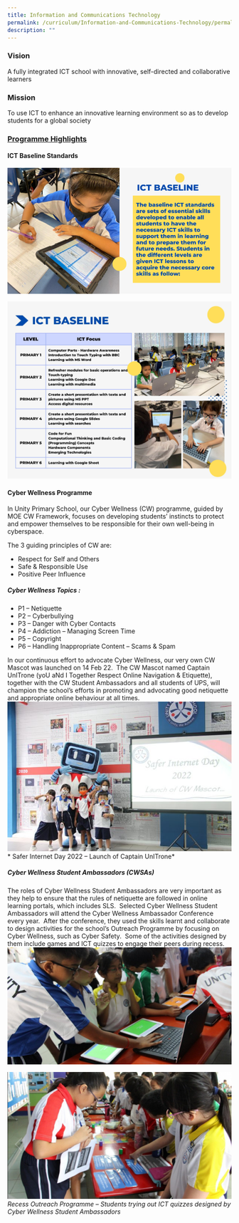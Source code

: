 ```yaml
---
title: Information and Communications Technology
permalink: /curriculum/Information-and-Communications-Technology/permalink/
description: ""
---
```

### **Vision**

A fully integrated ICT school with innovative, self-directed and collaborative learners

### **Mission**
To use ICT to enhance an innovative learning environment so as to develop students for a global society
### **<u>Programme Highlights</u>**

#### **ICT Baseline Standards**

![](/images/ICT1.png)

![](/images/Curriculum/2023/ICT/ICT%20@%20UPS%20(2800%20×%201500%20px)%20(2800%20×%202800%20px).jpg)

#### **Cyber Wellness Programme**

In Unity Primary School, our Cyber Wellness (CW) programme, guided by MOE CW Framework, focuses on developing students’ instincts to protect and empower themselves to be responsible for their own well-being in cyberspace. 

The 3 guiding principles of CW are:

*   Respect for Self and Others
*   Safe & Responsible Use
*   Positive Peer Influence

##### **Cyber Wellness Topics :**

*   P1 – Netiquette
*   P2 – Cyberbullying
*   P3 – Danger with Cyber Contacts
*   P4 – Addiction – Managing Screen Time
*   P5 – Copyright
*   P6 – Handling Inappropriate Content – Scams & Spam

In our continuous effort to advocate Cyber Wellness, our very own CW Mascot was launched on 14 Feb 22.  The CW Mascot named Captain UnITrone (yoU aNd I Together Respect Online Navigation & Etiquette), together with the CW Student Ambassadors and all students of UPS, will champion the school’s efforts in promoting and advocating good netiquette and appropriate online behaviour at all times.
![](/images/Curriculum/2023/ICT/CW1.jpg)
* Safer Internet Day 2022 – Launch of Captain UnITrone*
##### **Cyber Wellness Student Ambassadors (CWSAs)**

The roles of Cyber Wellness Student Ambassadors are very important as they help to ensure that the rules of netiquette are followed in online learning portals, which includes SLS.  Selected Cyber Wellness Student Ambassadors will attend the Cyber Wellness Ambassador Conference every year.  After the conference, they used the skills learnt and collaborate to design activities for the school’s Outreach Programme by focusing on Cyber Wellness, such as Cyber Safety.  Some of the activities designed by them include games and ICT quizzes to engage their peers during recess.
![](/images/Curriculum/2023/ICT/CW2.png)

![](/images/Curriculum/2023/ICT/CW3.png)
*Recess Outreach Programme – Students trying out ICT quizzes designed by Cyber Wellness Student Ambassadors*